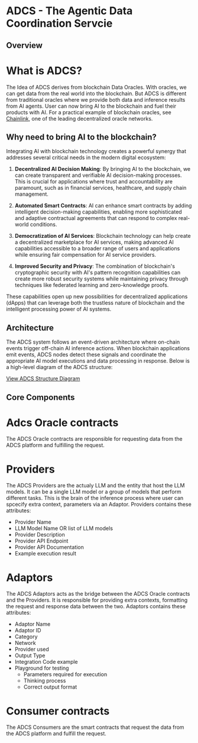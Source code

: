 # ADCS - The Agentic Data Coordination Servcie

## Overview
# What is ADCS?
The Idea of ADCS derives from blockchain Data Oracles. With oracles, we can get data from the real world into the blockchain. But ADCS is different from traditional oracles where we provide both data and inference results from AI agents. User can now bring AI to the blockchain and fuel their products with AI.
For a practical example of blockchain oracles, see [Chainlink](https://chain.link/), one of the leading decentralized oracle networks.

## Why need to bring AI to the blockchain?

Integrating AI with blockchain technology creates a powerful synergy that addresses several critical needs in the modern digital ecosystem:

1. **Decentralized AI Decision Making**: By bringing AI to the blockchain, we can create transparent and verifiable AI decision-making processes. This is crucial for applications where trust and accountability are paramount, such as in financial services, healthcare, and supply chain management.

2. **Automated Smart Contracts**: AI can enhance smart contracts by adding intelligent decision-making capabilities, enabling more sophisticated and adaptive contractual agreements that can respond to complex real-world conditions.

3. **Democratization of AI Services**: Blockchain technology can help create a decentralized marketplace for AI services, making advanced AI capabilities accessible to a broader range of users and applications while ensuring fair compensation for AI service providers.

4. **Improved Security and Privacy**: The combination of blockchain's cryptographic security with AI's pattern recognition capabilities can create more robust security systems while maintaining privacy through techniques like federated learning and zero-knowledge proofs.


These capabilities open up new possibilities for decentralized applications (dApps) that can leverage both the trustless nature of blockchain and the intelligent processing power of AI systems.

## Architecture
The ADCS system follows an event-driven architecture where on-chain events trigger off-chain AI inference actions. When blockchain applications emit events, ADCS nodes detect these signals and coordinate the appropriate AI model executions and data processing in response. Below is a high-level diagram of the ADCS structure:

[View ADCS Structure Diagram](https://raw.githubusercontent.com/ADCS-AI/ADCS-docs/main/images/ADCS_structure.png)

## Core Components

# Adcs Oracle contracts

The ADCS Oracle contracts are responsible for requesting data from the ADCS platform and fulfilling the request.

# Providers

The ADCS Providers are the actualy LLM and the entity that host the LLM models. It can be a single LLM model or a group of models that perform different tasks. This is the brain of the inference process where user can spcecify extra context, parameters via an Adaptor.
Providers contains these attributes:
- Provider Name
- LLM Model Name OR list of LLM models
- Provider Description
- Provider API Endpoint
- Provider API Documentation
- Example execution result


# Adaptors

The ADCS Adaptors acts as the bridge between the ADCS Oracle contracts and the Providers. It is responsible for providing extra contexts, formatting the request and response data between the two.
Adaptors contains these attributes:
- Adaptor Name
- Adaptor ID
- Category
- Network
- Provider used
- Output Type
- Integration Code example
- Playground for testing
    - Parameters required for execution
    - Thinking process
    - Correct output format

# Consumer contracts

The ADCS Consumers are the smart contracts that request the data from the ADCS platform and fulfill the request.


